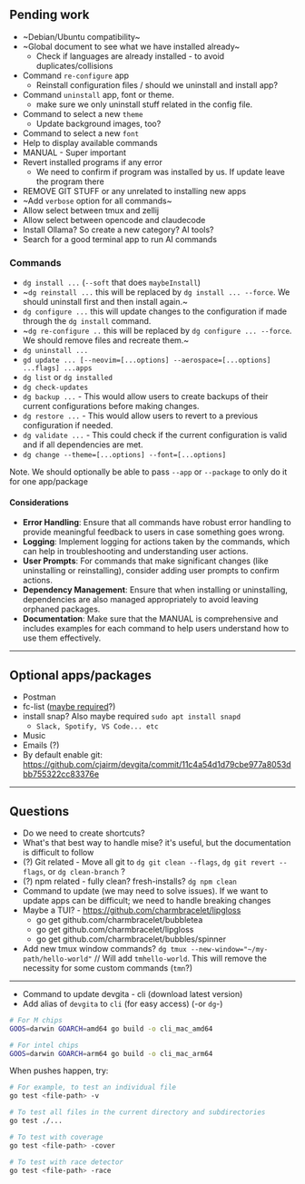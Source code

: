 ## Pending work

- ~Debian/Ubuntu compatibility~
- ~Global document to see what we have installed already~
  - Check if languages are already installed - to avoid duplicates/collisions
- Command `re-configure` app
  - Reinstall configuration files / should we uninstall and install app?
- Command `uninstall` app, font or theme.
  - make sure we only uninstall stuff related in the config file.
- Command to select a new `theme`
  - Update background images, too?
- Command to select a new `font`
- Help to display available commands
- MANUAL - Super important
- Revert installed programs if any error
  - We need to confirm if program was installed by us. If update leave the program there
- REMOVE GIT STUFF or any unrelated to installing new apps
- ~Add `verbose` option for all commands~
- Allow select between tmux and zellij
- Allow select between opencode and claudecode
- Install Ollama? So create a new category? AI tools?
- Search for a good terminal app to run AI commands

### Commands

- `dg install ...` (`--soft` that does `maybeInstall`)
- ~`dg reinstall ...` this will be replaced by `dg install ... --force`. We should uninstall first and then install again.~
- `dg configure ...` this will update changes to the configuration if made through the `dg install` command.
- ~`dg re-configure ..` this will be replaced by `dg configure ... --force`. We should remove files and recreate them.~
- `dg uninstall ...`
- `gd update ... [--neovim=[...options] --aerospace=[...options] ...flags] ...apps`
- `dg list` or `dg installed`
- `dg check-updates`
- `dg backup ...` - This would allow users to create backups of their current configurations before making changes.
- `dg restore ...` - This would allow users to revert to a previous configuration if needed.
- `dg validate ...` - This could check if the current configuration is valid and if all dependencies are met.
- `dg change --theme=[...options] --font=[...options]`

Note. We should optionally be able to pass `--app` or `--package` to only do it for one app/package

#### Considerations

- **Error Handling**: Ensure that all commands have robust error handling to provide meaningful feedback to users in case something goes wrong.
- **Logging**: Implement logging for actions taken by the commands, which can help in troubleshooting and understanding user actions.
- **User Prompts**: For commands that make significant changes (like uninstalling or reinstalling), consider adding user prompts to confirm actions.
- **Dependency Management**: Ensure that when installing or uninstalling, dependencies are also managed appropriately to avoid leaving orphaned packages.
- **Documentation**: Make sure that the MANUAL is comprehensive and includes examples for each command to help users understand how to use them effectively.

---

## Optional apps/packages

- Postman
- fc-list ([maybe required](https://github.com/cjairm/devgita/commit/c01797defb5e95a5ccce4206d46f435f9c513215)?)
- install snap? Also maybe required `sudo apt install snapd`
  - `Slack, Spotify, VS Code... etc`
- Music
- Emails (?)
- By default enable git: https://github.com/cjairm/devgita/commit/11c4a54d1d79cbe977a8053dbb755322cc83376e

---

## Questions

- Do we need to create shortcuts?
- What's that best way to handle mise? it's useful, but the documentation is difficult to follow
- (?) Git related - Move all git to `dg git clean --flags`, `dg git revert --flags`, or `dg clean-branch` ?
- (?) npm related - fully clean? fresh-installs? `dg npm clean`
- Command to update (we may need to solve issues). If we want to update apps can be difficult; we need to handle breaking changes
- Maybe a TUI? - https://github.com/charmbracelet/lipgloss
  - go get github.com/charmbracelet/bubbletea
  - go get github.com/charmbracelet/lipgloss
  - go get github.com/charmbracelet/bubbles/spinner
- Add new tmux window commands? `dg tmux --new-window="~/my-path/hello-world"` // Will add `tmhello-world`. This will remove the necessity for some custom commands (`tmn`?)

---

- Command to update devgita - cli (download latest version)
- Add alias of `devgita` to `cli` (for easy access) (-or `dg`-)

```bash
# For M chips
GOOS=darwin GOARCH=amd64 go build -o cli_mac_amd64

# For intel chips
GOOS=darwin GOARCH=arm64 go build -o cli_mac_arm64
```

When pushes happen, try:

```bash
# For example, to test an individual file
go test <file-path> -v

# To test all files in the current directory and subdirectories
go test ./...

# To test with coverage
go test <file-path> -cover

# To test with race detector
go test <file-path> -race
```

